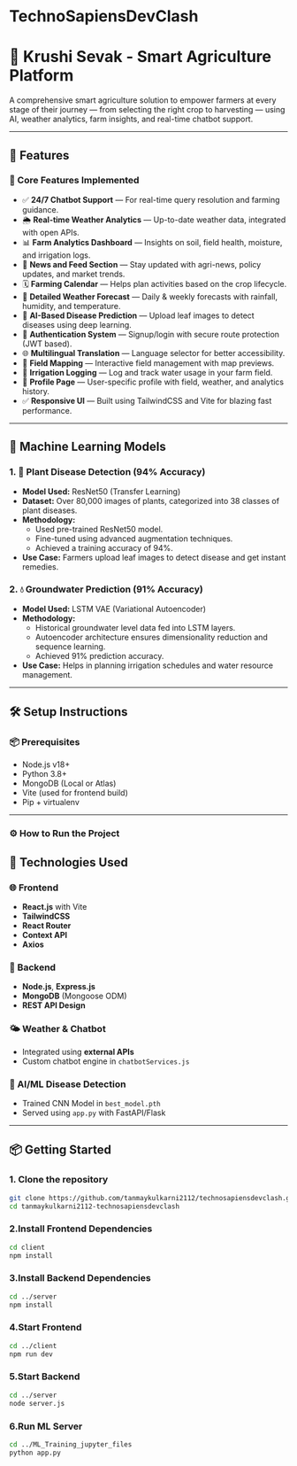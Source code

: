 # TechnoSapiensDevClash

# 🌾 Krushi Sevak - Smart Agriculture Platform

A comprehensive smart agriculture solution to empower farmers at every stage of their journey — from selecting the right crop to harvesting — using AI, weather analytics, farm insights, and real-time chatbot support.

---


## 🚀 Features

### 🌟 Core Features Implemented

- ✅ **24/7 Chatbot Support** — For real-time query resolution and farming guidance.
- 🌦️ **Real-time Weather Analytics** — Up-to-date weather data, integrated with open APIs.
- 📊 **Farm Analytics Dashboard** — Insights on soil, field health, moisture, and irrigation logs.
- 📰 **News and Feed Section** — Stay updated with agri-news, policy updates, and market trends.
- 🗓️ **Farming Calendar** — Helps plan activities based on the crop lifecycle.
- 🔎 **Detailed Weather Forecast** — Daily & weekly forecasts with rainfall, humidity, and temperature.
- 🧠 **AI-Based Disease Prediction** — Upload leaf images to detect diseases using deep learning.
- 🔐 **Authentication System** — Signup/login with secure route protection (JWT based).
- 🌐 **Multilingual Translation** — Language selector for better accessibility.
- 📍 **Field Mapping** — Interactive field management with map previews.
- 📅 **Irrigation Logging** — Log and track water usage in your farm field.
- 👤 **Profile Page** — User-specific profile with field, weather, and analytics history.
- ✅ **Responsive UI** — Built using TailwindCSS and Vite for blazing fast performance.

---

## 🧠 Machine Learning Models

### 1. **🌿 Plant Disease Detection (94% Accuracy)**

- **Model Used:** ResNet50 (Transfer Learning)
- **Dataset:** Over 80,000 images of plants, categorized into 38 classes of plant diseases.
- **Methodology:**
  - Used pre-trained ResNet50 model.
  - Fine-tuned using advanced augmentation techniques.
  - Achieved a training accuracy of 94%.
- **Use Case:** Farmers upload leaf images to detect disease and get instant remedies.

### 2. **💧 Groundwater Prediction (91% Accuracy)**

- **Model Used:** LSTM VAE (Variational Autoencoder)
- **Methodology:**
  - Historical groundwater level data fed into LSTM layers.
  - Autoencoder architecture ensures dimensionality reduction and sequence learning.
  - Achieved 91% prediction accuracy.
- **Use Case:** Helps in planning irrigation schedules and water resource management.

---
## 🛠️ Setup Instructions

### 📦 Prerequisites

- Node.js v18+
- Python 3.8+
- MongoDB (Local or Atlas)
- Vite (used for frontend build)
- Pip + virtualenv

---

### ⚙️ How to Run the Project

## 🔧 Technologies Used

### 🌐 Frontend
- **React.js** with Vite
- **TailwindCSS**
- **React Router**
- **Context API**
- **Axios**


### 🧠 Backend
- **Node.js**, **Express.js**
- **MongoDB** (Mongoose ODM)
- **REST API Design**

### 🌤 Weather & Chatbot
- Integrated using **external APIs**
- Custom chatbot engine in `chatbotServices.js`

### 🧪 AI/ML Disease Detection
- Trained CNN Model in `best_model.pth`
- Served using `app.py` with FastAPI/Flask

---

## 📦 Getting Started

### 1. Clone the repository

```bash
git clone https://github.com/tanmaykulkarni2112/technosapiensdevclash.git
cd tanmaykulkarni2112-technosapiensdevclash
```
### 2.Install Frontend Dependencies
```bash
cd client
npm install
```

### 3.Install Backend Dependencies
```bash
cd ../server
npm install
```

### 4.Start Frontend
```bash
cd ../client
npm run dev
```

### 5.Start Backend
```bash
cd ../server
node server.js
```

### 6.Run ML Server 
```bash
cd ../ML_Training_jupyter_files
python app.py
```
